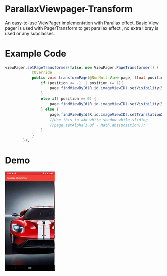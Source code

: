 # ParallaxViewpager-Transform
An easy-to-use ViewPager implementation with Parallax effect.
Basic View pager is used with PagerTransform to get parallax effect , no extra libray is used or any subclasses.

# Example Code
```java
viewPager.setPageTransformer(false, new ViewPager.PageTransformer() {
            @Override
            public void transformPage(@NonNull View page, float position) {
                if (position <= -1 || position >= 1){
                    page.findViewById(R.id.imageViewID).setVisibility(View.VISIBLE);
                }
                else if( position == 0) {
                    page.findViewById(R.id.imageViewID).setVisibility(View.VISIBLE);
                } else {
                    page.findViewById(R.id.imageViewID).setTranslationX(-position * page.getWidth() / 2);
                    //Use this to add white shadow while sliding
                    //page.setAlpha(1.0f - Math.abs(position));
                }
            }
        });
```

# Demo
![alt text](https://github.com/rahulshah456/ParallaxViewpager-Transform/blob/master/slideshow.gif)

